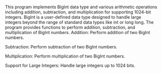 This program implements BigInt data type and various arithmetic operations including addition, subtraction, and multiplication for supporting 1024-bit integers.
BigInt is a user-defined data type designed to handle large integers beyond the range of standard data types like int or long long. The program provides functions to perform addition, subtraction, and multiplication of BigInt numbers.
Addition: Perform addition of two BigInt numbers.

Subtraction: Perform subtraction of two BigInt numbers.

Multiplication: Perform multiplication of two BigInt numbers.

Support for Large Integers: Handle large integers up to 1024 bits.
